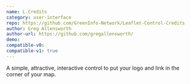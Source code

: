 ```yaml
---
name: L.Credits
category: user-interface
repo: https://github.com/GreenInfo-Network/Leaflet-Control-Credits
author: Greg Allensworth
author-url: https://github.com/gregallensworth/
demo: 
compatible-v0:
compatible-v1: true
---
```


A simple, attractive, interactive control to put your logo and link in the corner of your map.
